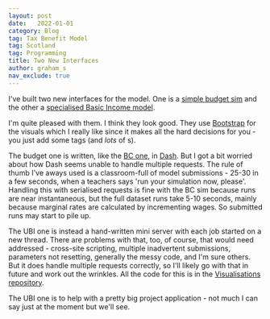 ```yaml
---
layout: post
date:   2022-01-01
category: Blog
tag: Tax Benefit Model
tag: Scotland
tag: Programming
title: Two New Interfaces
author: graham_s
nav_exclude: true
---
```


I've built two new interfaces for the model. One is a [simple budget sim](https://stb.virtual-worlds.scot/scotbudg/) and the other a [specialised Basic Income model](https://ubi.virtual-worlds.scot/).

<!--more-->

I'm quite pleased with them. I think they look good. They use [Bootstrap](https://getbootstrap.com/) for the visuals which I really like since it makes all the hard decisions for you - you just add some tags (and *lots* of <divs>s).

The budget one is written, like the [BC one](https://stb.virtual-worlds.scot/scotbudg/), in [Dash](https://dash.plotly.com/julia). But I got a bit worried about how Dash seems unable to handle multiple requests. The rule of thumb I've aways used is a classroom-full of model submissions - 25-30 in a few seconds, when a teachers says 'run your simulation now, please'. Handling this with serialised requests is fine with the BC sim because runs are near instantaneous, but the full dataset runs take 5-10 seconds, mainly because marginal rates are calculated by incrementing wages. So submitted runs may start to pile up. 

The UBI one is instead a hand-written mini server with each job started on a new thread. There are problems with that, too, of course, that would need addressed - cross-site scripting, multiple inadvertent submissions, parameters not resetting, generally the messy code, and I'm sure others. But it does handle multiple requests correctly, so I'll likely go with that in future and work out the wrinkles. All the code for this is in the [Visualisations repository](https://github.com/grahamstark/Visualisations.jl).

The UBI one is to help with a pretty big project application - not much I can say just at the moment but we'll see.
